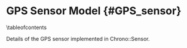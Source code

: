 GPS Sensor Model {#GPS_sensor}
=================================

\tableofcontents

Details of the GPS sensor implemented in Chrono::Sensor.
